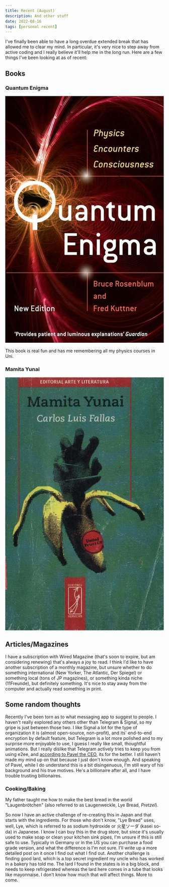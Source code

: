 ```yaml
---
title: Recent (August)
description: And other stuff
date: 2022-08-16
tags: [personal recent]
---
```


I've finally been able to have a long overdue extended break that has allowed me to clear my mind.
In particular, it's very nice to step away from active coding and I really believe it'll
help me in the long run. Here are a few things I've been looking at as of recent:

## Books

### Quantum Enigma

![Quantum Enigma](./quantum.jpg)

This book is real fun and has me remembering all my physics courses in Uni.

### Mamita Yunai

![Mamita Yunai](./mamita.jpg)

## Articles/Magazines

I have a subscription with Wired Magazine (that's soon to expire, but am considering renewing) that's
always a joy to read. I think I'd like to have another subscription of a monthly magazine, but unsure
whether to do something international (New Yorker, The Atlantic, Der Spiegel) or something local (tons of
JP magazines), or something kinda niche (11Freunde), but definitely something. It's nice to stay away
from the computer and actually read something in print.

## Some random thoughts

Recently I've been torn as to what messaging app to suggest to people. I haven't really
explored any others other than Telegram & Signal, so my gripe is just between those two.
I like Signal a lot for the type of organization it is (almost open-source, non-profit),
and its' end-to-end encryption by default feature, but Telegram is a lot more polished
and to my surprise more enjoyable to use, I guess I really like small, thoughtful animations.
But I really dislike that Telegram actively tries to keep you from using e2ee, and
[according to Pavel the CEO](https://telegra.ph/Why-Isnt-Telegram-End-to-End-Encrypted-by-Default-08-14),
its for the better. I still haven't made my mind up on that because I just don't know enough. And speaking
of Pavel, while I do understand this is a bit disingenuous, I'm still wary of his background and his
true motives. He's a billionaire after all, and I have trouble trusting billionaires.

### Cooking/Baking

My father taught me how to make the best bread in the world "Laugenbrötchen" (also referred
to as Laugenweckle, Lye Bread, _Pretzel_).

So now I have an active challenge of re-creating
this in Japan and that starts with the ingredients. For those who don't know, "Lye Bread" uses,
well, Lye, which is referred to as sodium hydroxide or 火星ソーダ (kasei so-da) in Japanese.
I know I can buy this in the drug store, but since it's usually used to make soap or clean your kitchen
sink pipes, I'm unsure if this is still safe to use. Typically in Germany or in the US you can purchase
a food grade version, and what the difference is I'm not sure. I'll write up a more detailed post on it once
I find out what I find out. Another challenge is finding good lard, which is a top secret ingredient
my uncle who has worked in a bakery has told me. The lard I found in the states is in a big block, and needs
to keep refrigerated whereas the lard here comes in a tube that looks like mayonnaise. I don't know how
much that will affect things. More to come.
